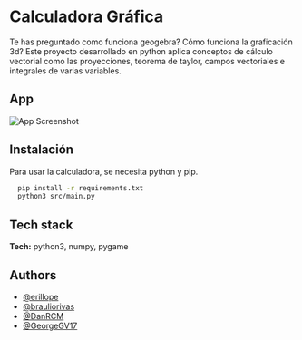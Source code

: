 
# Calculadora Gráfica

Te has preguntado como funciona geogebra? Cómo funciona la graficación 3d? Este proyecto desarrollado en python aplica conceptos de cálculo vectorial como las proyecciones, teorema de taylor, campos vectoriales e integrales de varias variables. 


## App

![App Screenshot](https://github.com/CalculoVectorial/calculadora/assets/61257604/5c76dd95-ea78-4aae-965d-c87363ec3422)


## Instalación

Para usar la calculadora, se necesita python y pip.

```bash
  pip install -r requirements.txt
  python3 src/main.py
```
    
## Tech stack

**Tech:** python3, numpy, pygame

## Authors

- [@erillope](https://www.github.com/erillope)
- [@brauliorivas](https://www.github.com/brauliorivas)
- [@DanRCM](https://github.com/DanRCM)
- [@GeorgeGV17](https://github.com/GeorgeGV17)

